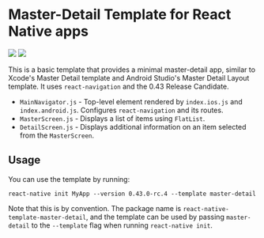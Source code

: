 # Master-Detail Template for React Native apps

![](https://github.com/hramos/react-native-template-master-detail/raw/master/.github/MasterScreen.ios.png?raw=true)
![](https://github.com/hramos/react-native-template-master-detail/raw/master/.github/MasterScreen.android.png?raw=true)

This is a basic template that provides a minimal master-detail app, similar to Xcode's Master Detail template and Android Studio's Master Detail Layout template. It uses `react-navigation` and the 0.43 Release Candidate.

- `MainNavigator.js` - Top-level element rendered by `index.ios.js` and `index.android.js`. Configures `react-navigation` and its routes.
- `MasterScreen.js` - Displays a list of items using `FlatList`.
- `DetailScreen.js` - Displays additional information on an item selected from the `MasterScreen`.

## Usage

You can use the template by running:

```
react-native init MyApp --version 0.43.0-rc.4 --template master-detail
```

Note that this is by convention. The package name is `react-native-template-master-detail`, and the template can be used by passing `master-detail` to the `--template` flag when running `react-native init`.
